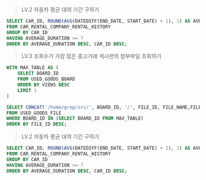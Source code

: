 > LV.2 자동차 평균 대여 기간 구하기 

```sql
SELECT CAR_ID, ROUND(AVG(DATEDIFF(END_DATE, START_DATE) + 1), 1) AS AVERAGE_DURATION
FROM CAR_RENTAL_COMPANY_RENTAL_HISTORY
GROUP BY CAR_ID
HAVING AVERAGE_DURATION >= 7
ORDER BY AVERAGE_DURATION DESC, CAR_ID DESC;
```

> LV.3 조회수가 가장 많은 중고거래 게시판의 첨부파일 조회하기 

```sql
WITH MAX_TABLE AS (
    SELECT BOARD_ID
    FROM USED_GOODS_BOARD
    ORDER BY VIEWS DESC
    LIMIT 1
)

SELECT CONCAT('/home/grep/src/', BOARD_ID, '/', FILE_ID, FILE_NAME,FILE_EXT) AS FILE_PATH
FROM USED_GOODS_FILE
WHERE BOARD_ID IN (SELECT BOARD_ID FROM MAX_TABLE)
ORDER BY FILE_ID DESC;
```

> LV.2 자동차 평균 대여 기간 구하기 

```sql
SELECT CAR_ID, ROUND(AVG(DATEDIFF(END_DATE, START_DATE) + 1), 1) AS AVERAGE_DURATION
FROM CAR_RENTAL_COMPANY_RENTAL_HISTORY
GROUP BY CAR_ID
HAVING AVERAGE_DURATION >= 7
ORDER BY AVERAGE_DURATION DESC, CAR_ID DESC;
```
